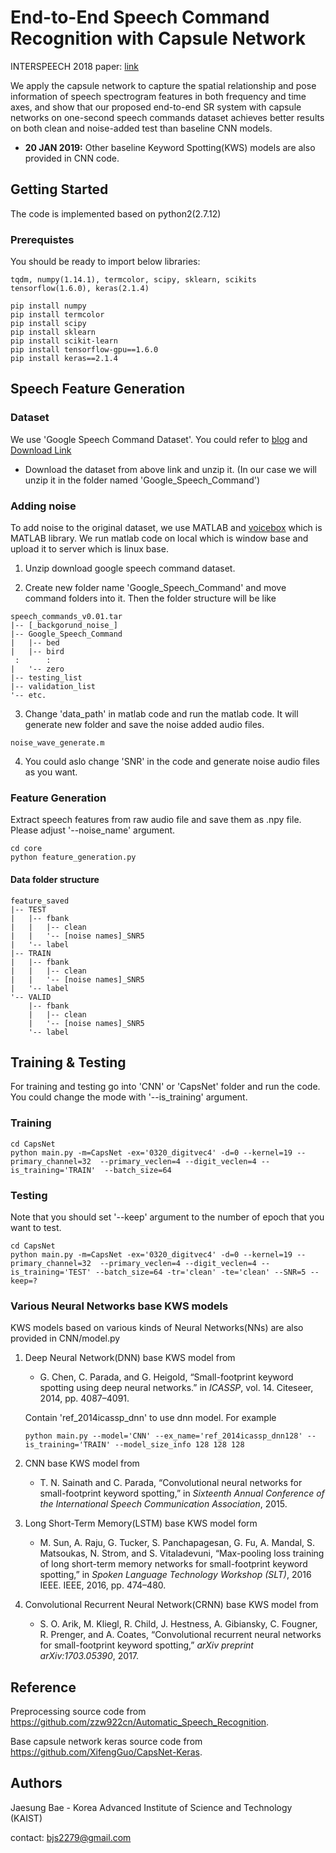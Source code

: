 End-to-End Speech Command Recognition with Capsule Network
==========================

INTERSPEECH 2018 paper: [link](https://www.isca-speech.org/archive/Interspeech_2018/pdfs/1888.pdf)

We apply the capsule network to capture the spatial relationship and pose information of speech spectrogram features in both frequency and time axes, and show that our proposed end-to-end SR system with capsule networks on one-second speech commands dataset achieves better results on both clean and noise-added test than baseline CNN models.

* **20 JAN 2019:** Other baseline Keyword Spotting(KWS) models are also provided in CNN code.

Getting Started
---
The code is implemented based on python2(2.7.12)
### Prerequistes
You should be ready to import below libraries:

	tqdm, numpy(1.14.1), termcolor, scipy, sklearn, scikits
	tensorflow(1.6.0), keras(2.1.4)

	pip install numpy
	pip install termcolor
	pip install scipy
	pip install sklearn
	pip install scikit-learn
	pip install tensorflow-gpu==1.6.0
	pip install keras==2.1.4
	
Speech Feature Generation
---
### Dataset
We use 'Google Speech Command Dataset'. You could refer to [blog](https://ai.googleblog.com/2017/08/launching-speech-commands-dataset.html) and [Download Link](http://download.tensorflow.org/data/speech_commands_v0.01.tar.gz)

- Download the dataset from above link and unzip it. (In our case we will unzip it in the folder named 'Google_Speech_Command')

### Adding noise
To add noise to the original dataset, we use MATLAB and [voicebox](http://www.ee.ic.ac.uk/hp/staff/dmb/voicebox/voicebox.html) which is MATLAB library. We run matlab code on local which is window base and upload it to server which is linux base.

1. Unzip download google speech command dataset.
	    
2. Create new folder name 'Google_Speech_Command' and move command folders into it. Then the folder structure will be like
```
speech_commands_v0.01.tar
|-- [_backgorund_noise_]
|-- Google_Speech_Command
|   |-- bed
|   |-- bird
 :      :
|   '-- zero
|-- testing_list
|-- validation_list
'-- etc.
```

3. Change 'data_path' in matlab code and run the matlab code. It will generate new folder and save the noise added audio files.
```	
noise_wave_generate.m
```
4. You could aslo change 'SNR' in the code and generate noise audio files as you want.

### Feature Generation
Extract speech features from raw audio file and save them as .npy file. Please adjust '--noise_name' argument.
```
cd core
python feature_generation.py
```

#### Data folder structure
	feature_saved
	|-- TEST
	|   |-- fbank
	|   |   |-- clean
	|   |   '-- [noise names]_SNR5
	|   '-- label
	|-- TRAIN
	|   |-- fbank
	|   |   |-- clean
	|   |   '-- [noise names]_SNR5
	|   '-- label
	'-- VALID
	    |-- fbank
	    |   |-- clean
	    |   '-- [noise names]_SNR5
	    '-- label

Training & Testing
---
For training and testing go into 'CNN' or 'CapsNet' folder and run the code. You could change the mode with '--is_training' argument.
### Training
```
cd CapsNet
python main.py -m=CapsNet -ex='0320_digitvec4' -d=0 --kernel=19 --primary_channel=32  --primary_veclen=4 --digit_veclen=4 --is_training='TRAIN'  --batch_size=64
```

### Testing
Note that you should set '--keep' argument to the number of epoch that you want to test.
```
cd CapsNet
python main.py -m=CapsNet -ex='0320_digitvec4' -d=0 --kernel=19 --primary_channel=32  --primary_veclen=4 --digit_veclen=4 --is_training='TEST' --batch_size=64 -tr='clean' -te='clean' --SNR=5 --keep=?
```

### Various Neural Networks base KWS models
KWS models based on various kinds of Neural Networks(NNs) are also provided in CNN/model.py

1. Deep Neural Network(DNN) base KWS model from 
    - G. Chen, C. Parada, and G. Heigold, “Small-footprint keyword spotting using deep neural networks.” in *ICASSP*, vol. 14. Citeseer, 2014, pp. 4087–4091.
    
	Contain 'ref_2014icassp_dnn' to use dnn model. For example 
	```
	python main.py --model='CNN' --ex_name='ref_2014icassp_dnn128' --is_training='TRAIN' --model_size_info 128 128 128
	```
	
2. CNN base KWS model from
    - T. N. Sainath and C. Parada, “Convolutional neural networks for small-footprint keyword spotting,” in *Sixteenth Annual Conference of the International Speech Communication Association*, 2015.

3. Long Short-Term Memory(LSTM) base KWS model form
    - M. Sun, A. Raju, G. Tucker, S. Panchapagesan, G. Fu, A. Mandal, S. Matsoukas, N. Strom, and S. Vitaladevuni, “Max-pooling loss training of long short-term memory networks for small-footprint keyword spotting,” in *Spoken Language Technology Workshop (SLT)*, 2016 IEEE. IEEE, 2016, pp. 474–480.

4. Convolutional Recurrent Neural Network(CRNN) base KWS model from
    - S. O. Arik, M. Kliegl, R. Child, J. Hestness, A. Gibiansky, C. Fougner, R. Prenger, and A. Coates, “Convolutional recurrent neural networks for small-footprint keyword spotting,” *arXiv preprint arXiv:1703.05390*, 2017.

Reference
---
Preprocessing source code from https://github.com/zzw922cn/Automatic_Speech_Recognition.

Base capsule network keras source code from https://github.com/XifengGuo/CapsNet-Keras.


Authors
---
Jaesung Bae - Korea Advanced Institute of Science and Technology (KAIST)

contact: bjs2279@gmail.com
